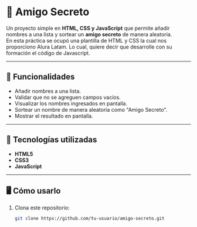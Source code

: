 # 🎁 Amigo Secreto  

Un proyecto simple en **HTML, CSS y JavaScript** que permite añadir nombres a una lista y sortear un **amigo secreto** de manera aleatoria.  
En esta práctica se ocupó una plantilla de HTML y CSS la cual nos proporciono Alura Latam.
Lo cual, quiere decir que desarrolle con su formación el código de Javascript. 


---

## 📌 Funcionalidades  
- Añadir nombres a una lista.  
- Validar que no se agreguen campos vacíos.  
- Visualizar los nombres ingresados en pantalla.  
- Sortear un nombre de manera aleatoria como "Amigo Secreto".  
- Mostrar el resultado en pantalla.  

---

## 🚀 Tecnologías utilizadas  
- **HTML5**  
- **CSS3**  
- **JavaScript**  

---

## 🖥️ Cómo usarlo  
1. Clona este repositorio:  
   ```bash
   git clone https://github.com/tu-usuario/amigo-secreto.git

